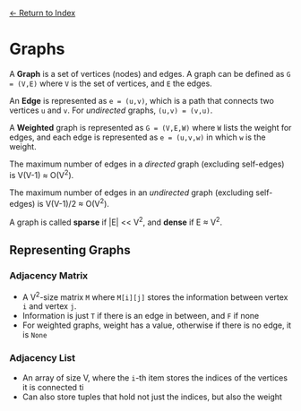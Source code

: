 [← Return to Index](https://github.com/cjmlgrto/fit2004-notes)

# Graphs

A **Graph** is a set of vertices (nodes) and edges. A graph can be defined as `G = (V,E)` where `V` is the set of vertices, and `E` the edges.

An **Edge** is represented as `e = (u,v)`, which is a path that connects two vertices `u` and `v`. For _undirected_ graphs, `(u,v) = (v,u)`.

A **Weighted** graph is represented as `G = (V,E,W)` where `W` lists the weight for edges, and each edge is represented as `e = (u,v,w)` in which `w` is the weight.

The maximum number of edges in a _directed_ graph (excluding self-edges) is V(V-1) ≈ O(V<sup>2</sup>).

The maximum number of edges in an _undirected_ graph (excluding self-edges) is V(V-1)/2 ≈ O(V<sup>2</sup>).

A graph is called **sparse** if |E| << V<sup>2</sup>, and **dense** if E ≈ V<sup>2</sup>.

## Representing Graphs

### Adjacency Matrix

- A V<sup>2</sup>-size matrix `M` where `M[i][j]` stores the information between vertex `i` and vertex `j`.
- Information is just `T` if there is an edge in between, and `F` if none
- For weighted graphs, weight has a value, otherwise if there is no edge, it is `None`

### Adjacency List

- An array of size V, where the `i`-th item stores the indices of the vertices it is connected ti
- Can also store tuples that hold not just the indices, but also the weight
